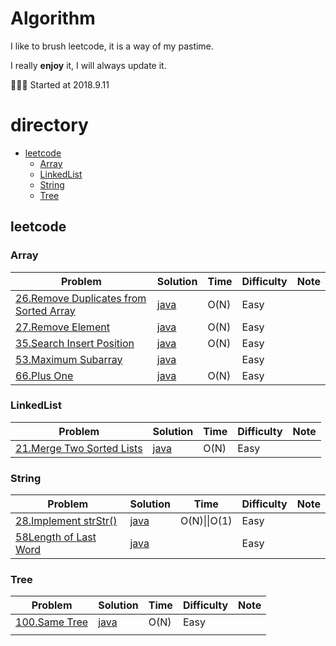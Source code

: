 # Algorithm

I like to brush leetcode, it is a way of my pastime.

I really **enjoy** it, I will always update it.

🎉🎉🎉 Started at 2018.9.11

# directory

- [leetcode](#0)
  - [Array](#1)
  - [LinkedList](#2)
  - [String](#3)
  - [Tree](#4)

<h2 id = 0>leetcode</h3>

<h3 id = 1>Array</h4>

| Problem                                                      | Solution                                                     | Time | Difficulty | Note |
| ------------------------------------------------------------ | ------------------------------------------------------------ | ---- | ---------- | ---- |
| [26.Remove Duplicates from Sorted Array](https://leetcode.com/problems/remove-duplicates-from-sorted-array) | [java](https://github.com/tujietg/leetcode/blob/master/Array/No26.java) | O(N) | Easy       |      |
| [27.Remove Element](https://leetcode.com/problems/remove-element) | [java](https://github.com/tujietg/leetcode/blob/master/Array/No27.java) | O(N) | Easy       |      |
| [35.Search Insert Position](https://leetcode.com/problems/search-insert-position) | [java](https://github.com/tujietg/leetcode/blob/master/Array/No35.java) | O(N) | Easy       |      |
| [53.Maximum Subarray](https://leetcode.com/problems/maximum-subarray) | [java](https://github.com/tujietg/leetcode/blob/master/Array/No53.java) |      | Easy       |      |
| [66.Plus One](https://leetcode.com/problems/plus-one)        | [java](https://github.com/tujietg/leetcode/blob/master/Array/No66.java) | O(N) | Easy       |      |

<h3 id = 2>LinkedList</h4>

| Problem                                                      | Solution                                                     | Time | Difficulty | Note |
| ------------------------------------------------------------ | ------------------------------------------------------------ | ---- | ---------- | ---- |
| [21.Merge Two Sorted Lists](https://leetcode.com/problems/merge-two-sorted-lists) | [java](https://github.com/tujietg/leetcode/blob/master/LinkedList/No21.java) | O(N) | Easy       |      |

<h3 id = 3>String</h4>

| Problem                                                      | Solution                                                     | Time         | Difficulty | Note |
| ------------------------------------------------------------ | ------------------------------------------------------------ | ------------ | ---------- | ---- |
| [28.Implement strStr()](https://leetcode.com/problems/implement-strstr) | [java](https://github.com/tujietg/leetcode/blob/master/String/No28.java) | O(N)\|\|O(1) | Easy       |      |
| [58Length of Last Word](https://leetcode.com/problems/length-of-last-word) | [java](https://github.com/tujietg/leetcode/blob/master/String/No58.java) |              | Easy       |      |

<h3 id = 4>Tree</h3>

| Problem                                                  | Solution                                                     | Time | Difficulty | Note |
| -------------------------------------------------------- | ------------------------------------------------------------ | ---- | ---------- | ---- |
| [100.Same Tree](https://leetcode.com/problems/same-tree) | [java](https://github.com/tujietg/leetcode/blob/master/Tree/No100.java) | O(N) | Easy       |      |
|                                                          |                                                              |      |            |      |









